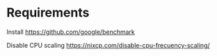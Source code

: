 # Requirements

Install https://github.com/google/benchmark

Disable CPU scaling https://nixcp.com/disable-cpu-frecuency-scaling/
